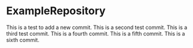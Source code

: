 # ExampleRepository
This is a test to add a new commit.
This is a second test commit.
This is a third test commit.
This is a fourth commit.
This is a fifth commit.
This is a sixth commit.